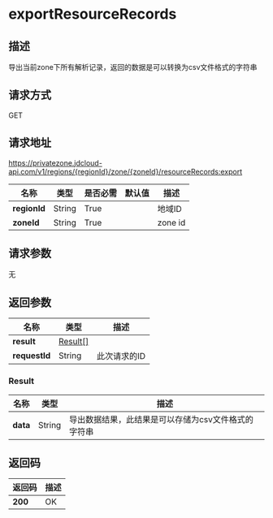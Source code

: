 # exportResourceRecords


## 描述
导出当前zone下所有解析记录，返回的数据是可以转换为csv文件格式的字符串


## 请求方式
GET

## 请求地址
https://privatezone.jdcloud-api.com/v1/regions/{regionId}/zone/{zoneId}/resourceRecords:export

|名称|类型|是否必需|默认值|描述|
|---|---|---|---|---|
|**regionId**|String|True| |地域ID|
|**zoneId**|String|True| |zone id|

## 请求参数
无


## 返回参数
|名称|类型|描述|
|---|---|---|
|**result**|[Result[]](#result)| |
|**requestId**|String|此次请求的ID|

### <div id="Result">Result</div>
|名称|类型|描述|
|---|---|---|
|**data**|String|导出数据结果，此结果是可以存储为csv文件格式的字符串|

## 返回码
|返回码|描述|
|---|---|
|**200**|OK|
